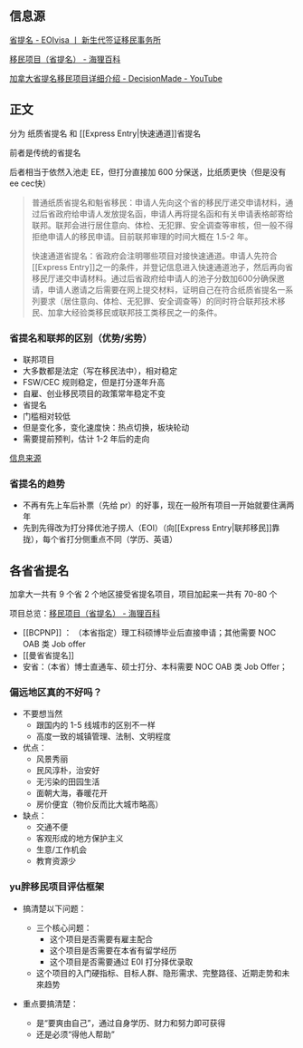 ## 信息源

[省提名 - EOIvisa 丨 新生代签证移民事务所](https://eoivisa.com/pnp/)

[移民项目（省提名） - 海狸百科](https://www.hailibk.com/immigration-programs/?_class_selection=pnp)

[加拿大省提名移民项目详细介绍 - DecisionMade - YouTube](https://www.youtube.com/playlist?list=PLGMrzTnCOjdTga7uu5vVbudG_bwH3Vxl1)


## 正文

分为 纸质省提名 和 [[Express Entry|快速通道]]省提名

前者是传统的省提名

后者相当于依然入池走 EE，但打分直接加 600 分保送，比纸质更快（但是没有ee cec快）

> 普通纸质省提名和魁省移民：申请人先向这个省的移民厅递交申请材料，通过后省政府给申请人发放提名函，申请人再将提名函和有关申请表格邮寄给联邦。联邦会进行居住意向、体检、无犯罪、安全调查等审核，但一般不得拒绝申请人的移民申请。目前联邦审理的时间大概在 1.5-2 年。
>
>快速通道省提名：省政府会注明哪些项目对接快速通道。申请人先符合[[Express Entry]]之一的条件，并登记信息进入快速通道池子，然后再向省移民厅递交申请材料。通过后省政府给申请人的池子分数加600分确保邀请，申请人邀请之后需要在网上提交材料，证明自己在符合纸质省提名一系列要求（居住意向、体检、无犯罪、安全调查等）的同时符合联邦技术移民、加拿大经验类移民或联邦技工类移民之一的条件。


### 省提名和联邦的区别（优势/劣势）
- 联邦项目
- 大多数都是法定（写在移民法中），相对稳定
- FSW/CEC 规则稳定，但是打分逐年升高
- 自雇、创业移民项目的政策常年稳定不变
- 省提名
- 门槛相对较低
- 但是变化多，变化速度快：热点切换，板块轮动
- 需要提前预判，估计 1-2 年后的走向

[信息来源](https://youtu.be/FK305z6FyCk?list=PLGMrzTnCOjdTga7uu5vVbudG_bwH3Vxl1&t=814)


### 省提名的趋势

- 不再有先上车后补票（先给 pr）的好事，现在一般所有项目一开始就要住满两年
- 先到先得改为打分择优池子捞人（EOI）（向[[Express Entry|联邦移民]]靠拢），每个省打分侧重点不同（学历、英语）

## 各省省提名

加拿大一共有 9 个省 2 个地区接受省提名项目，项目加起来一共有 70-80 个

项目总览：[移民项目（省提名） - 海狸百科](https://www.hailibk.com/immigration-programs/?_class_selection=pnp)

- [[BCPNP]] ： （本省指定）理工科硕博毕业后直接申请；其他需要 NOC OAB 类 Job offer
- [[曼省省提名]]
- 安省：（本省）博士直通车、硕士打分、本科需要 NOC OAB 类 Job Offer；

<!--海洋省 (NS)+草原省：毕业后找不到工作可以通过创业替代，但可能有语言等额外-->


<!--要有一定的前瞻性，看/预测两年后移民政策的走向-->


### 偏远地区真的不好吗？

<!--我比较喜欢文化活动所以不想去偏远省份啊啊啊 看演出是润的一大动力-->

- 不要想当然
	- 跟国内的 1-5 线城市的区别不一样
	- 高度一致的城镇管理、法制、文明程度
- 优点：
	- 风景秀丽
	- 民风淳朴，治安好
	- 无污染的田园生活
	- 面朝大海，春暖花开
	- 房价便宜（物价反而比大城市略高）
- 缺点：
	- 交通不便
	- 客观形成的地方保护主义
	- 生意/工作机会
	- 教育资源少

### yu胖移民项目评估框架
- 搞清楚以下问题：
	- 三个核心问题：
		- 这个项目是否需要有雇主配合
		- 这个项目是否需要在本省有留学经历
		- 这个项目是否需要通过 E0I 打分择优录取
	- 这个项目的入门硬指标、目标人群、隐形需求、完整路径、近期走势和未來趋势

- 重点要搞清楚：
	- 是“要爽由自己”，通过自身学历、财力和努力即可获得
	- 还是必须“得他人帮助”